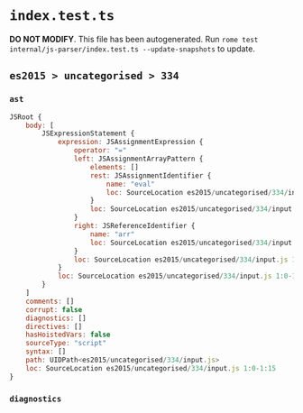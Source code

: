 # `index.test.ts`

**DO NOT MODIFY**. This file has been autogenerated. Run `rome test internal/js-parser/index.test.ts --update-snapshots` to update.

## `es2015 > uncategorised > 334`

### `ast`

```javascript
JSRoot {
	body: [
		JSExpressionStatement {
			expression: JSAssignmentExpression {
				operator: "="
				left: JSAssignmentArrayPattern {
					elements: []
					rest: JSAssignmentIdentifier {
						name: "eval"
						loc: SourceLocation es2015/uncategorised/334/input.js 1:4-1:8 (eval)
					}
					loc: SourceLocation es2015/uncategorised/334/input.js 1:0-1:9
				}
				right: JSReferenceIdentifier {
					name: "arr"
					loc: SourceLocation es2015/uncategorised/334/input.js 1:12-1:15 (arr)
				}
				loc: SourceLocation es2015/uncategorised/334/input.js 1:0-1:15
			}
			loc: SourceLocation es2015/uncategorised/334/input.js 1:0-1:15
		}
	]
	comments: []
	corrupt: false
	diagnostics: []
	directives: []
	hasHoistedVars: false
	sourceType: "script"
	syntax: []
	path: UIDPath<es2015/uncategorised/334/input.js>
	loc: SourceLocation es2015/uncategorised/334/input.js 1:0-1:15
}
```

### `diagnostics`

```

```
